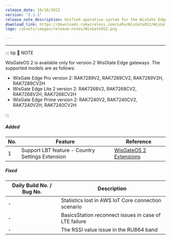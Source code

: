 ```yaml
---
release_date: 10/18/2022
version: "2.1.1"
release_note_description: Unified operative system for the WisGate Edge line that provides a feature-rich environment to access and configure the LoRaWAN gateway. The latest version of WisGateOS 2 is based on the latest version of the OpenWRT kernel for better security. WisGateOS 2 uses a simplified user interface that makes it easier to use and program. Integrated with WisDM, which allows the remote management of gateways and firmware. With extension functionality, the user can add extra features and functions to their gateways.
download_link: https://downloads.rakwireless.com/LoRa/WisGateOS2/WisGateOS2_2.1.1.zip
logo: /assets/images/release-notes/WisGateOS2.png

---
```


<rk-release-notes/>

---


::: tip 📝 NOTE

WisGateOS 2 is available only for version 2 WisGtate Edge gateways.
The supported models are as follows:
 - WisGate Edge Pro version 2: RAK7289V2, RAK7289CV2, RAK7289V2H, RAK7289CV2H
 - WisGate Edge Lite 2 version 2:  RAK7268V2, RAK7268CV2, RAK7268V2H, RAK7268CV2H
 - WisGate Edge Prime version 2: RAK7240V2, RAK7240CV2, RAK7240V2H, RAK7240CV2H

:::


##### Added


| No. | Feature                                          | Reference                                                                                                                              |
| --- | ------------------------------------------------ | -------------------------------------------------------------------------------------------------------------------------------------- |
| 1   | Support LBT feature - Country Settings Extension | [WisGateOS 2 Extensions](https://docs.rakwireless.com/Product-Categories/Software-APIs-and-Libraries/WisGateOS-2-Extensions/Overview/) |

##### Fixed

| Daily Build No. / Bug No. | Description                                           |
| ------------------------- | ----------------------------------------------------- |
| -                         | Statistics lost in AWS IoT Core connection scenario   |
| -                         | BasicsStation reconnect issues in case of LTE failure |
| -                         | The RSSI value issue in the RU864 band                |